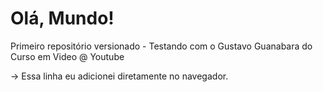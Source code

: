 # Olá, Mundo!
 Primeiro repositório versionado - Testando com o Gustavo Guanabara do Curso em Video @ Youtube
 
 -> Essa linha eu adicionei diretamente no navegador.

